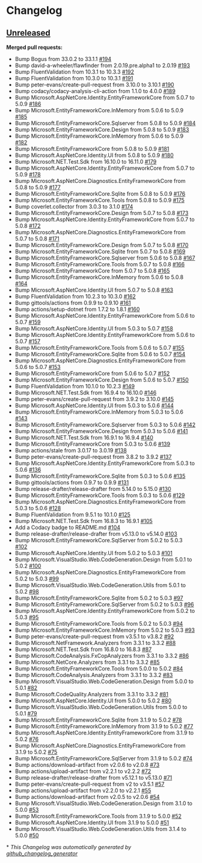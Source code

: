 # Changelog

## [Unreleased](https://github.com/jmuelbert/anniversaryreminder/tree/HEAD)

**Merged pull requests:**

- Bump Bogus from 33.0.2 to 33.1.1 [\#194](https://github.com/jmuelbert/anniversaryreminder/pull/194)
- Bump david-a-wheeler/flawfinder from 2.0.19.pre.alpha1 to 2.0.19 [\#193](https://github.com/jmuelbert/anniversaryreminder/pull/193)
- Bump FluentValidation from 10.3.1 to 10.3.3 [\#192](https://github.com/jmuelbert/anniversaryreminder/pull/192)
- Bump FluentValidation from 10.3.0 to 10.3.1 [\#191](https://github.com/jmuelbert/anniversaryreminder/pull/191)
- Bump peter-evans/create-pull-request from 3.10.0 to 3.10.1 [\#190](https://github.com/jmuelbert/anniversaryreminder/pull/190)
- Bump codacy/codacy-analysis-cli-action from 1.1.0 to 4.0.0 [\#189](https://github.com/jmuelbert/anniversaryreminder/pull/189)
- Bump Microsoft.AspNetCore.Identity.EntityFrameworkCore from 5.0.7 to 5.0.9 [\#186](https://github.com/jmuelbert/anniversaryreminder/pull/186)
- Bump Microsoft.EntityFrameworkCore.InMemory from 5.0.6 to 5.0.9 [\#185](https://github.com/jmuelbert/anniversaryreminder/pull/185)
- Bump Microsoft.EntityFrameworkCore.Sqlserver from 5.0.8 to 5.0.9 [\#184](https://github.com/jmuelbert/anniversaryreminder/pull/184)
- Bump Microsoft.EntityFrameworkCore.Design from 5.0.8 to 5.0.9 [\#183](https://github.com/jmuelbert/anniversaryreminder/pull/183)
- Bump Microsoft.EntityFrameworkCore.InMemory from 5.0.6 to 5.0.9 [\#182](https://github.com/jmuelbert/anniversaryreminder/pull/182)
- Bump Microsoft.EntityFrameworkCore from 5.0.8 to 5.0.9 [\#181](https://github.com/jmuelbert/anniversaryreminder/pull/181)
- Bump Microsoft.AspNetCore.Identity.UI from 5.0.8 to 5.0.9 [\#180](https://github.com/jmuelbert/anniversaryreminder/pull/180)
- Bump Microsoft.NET.Test.Sdk from 16.10.0 to 16.11.0 [\#179](https://github.com/jmuelbert/anniversaryreminder/pull/179)
- Bump Microsoft.AspNetCore.Identity.EntityFrameworkCore from 5.0.7 to 5.0.9 [\#178](https://github.com/jmuelbert/anniversaryreminder/pull/178)
- Bump Microsoft.AspNetCore.Diagnostics.EntityFrameworkCore from 5.0.8 to 5.0.9 [\#177](https://github.com/jmuelbert/anniversaryreminder/pull/177)
- Bump Microsoft.EntityFrameworkCore.Sqlite from 5.0.8 to 5.0.9 [\#176](https://github.com/jmuelbert/anniversaryreminder/pull/176)
- Bump Microsoft.EntityFrameworkCore.Tools from 5.0.8 to 5.0.9 [\#175](https://github.com/jmuelbert/anniversaryreminder/pull/175)
- Bump coverlet.collector from 3.0.3 to 3.1.0 [\#174](https://github.com/jmuelbert/anniversaryreminder/pull/174)
- Bump Microsoft.EntityFrameworkCore.Design from 5.0.7 to 5.0.8 [\#173](https://github.com/jmuelbert/anniversaryreminder/pull/173)
- Bump Microsoft.AspNetCore.Identity.EntityFrameworkCore from 5.0.7 to 5.0.8 [\#172](https://github.com/jmuelbert/anniversaryreminder/pull/172)
- Bump Microsoft.AspNetCore.Diagnostics.EntityFrameworkCore from 5.0.7 to 5.0.8 [\#171](https://github.com/jmuelbert/anniversaryreminder/pull/171)
- Bump Microsoft.EntityFrameworkCore.Design from 5.0.7 to 5.0.8 [\#170](https://github.com/jmuelbert/anniversaryreminder/pull/170)
- Bump Microsoft.EntityFrameworkCore.Sqlite from 5.0.7 to 5.0.8 [\#169](https://github.com/jmuelbert/anniversaryreminder/pull/169)
- Bump Microsoft.EntityFrameworkCore.Sqlserver from 5.0.6 to 5.0.8 [\#167](https://github.com/jmuelbert/anniversaryreminder/pull/167)
- Bump Microsoft.EntityFrameworkCore.Tools from 5.0.7 to 5.0.8 [\#166](https://github.com/jmuelbert/anniversaryreminder/pull/166)
- Bump Microsoft.EntityFrameworkCore from 5.0.7 to 5.0.8 [\#165](https://github.com/jmuelbert/anniversaryreminder/pull/165)
- Bump Microsoft.EntityFrameworkCore.InMemory from 5.0.6 to 5.0.8 [\#164](https://github.com/jmuelbert/anniversaryreminder/pull/164)
- Bump Microsoft.AspNetCore.Identity.UI from 5.0.7 to 5.0.8 [\#163](https://github.com/jmuelbert/anniversaryreminder/pull/163)
- Bump FluentValidation from 10.2.3 to 10.3.0 [\#162](https://github.com/jmuelbert/anniversaryreminder/pull/162)
- Bump gittools/actions from 0.9.9 to 0.9.10 [\#161](https://github.com/jmuelbert/anniversaryreminder/pull/161)
- Bump actions/setup-dotnet from 1.7.2 to 1.8.1 [\#160](https://github.com/jmuelbert/anniversaryreminder/pull/160)
- Bump Microsoft.AspNetCore.Identity.EntityFrameworkCore from 5.0.6 to 5.0.7 [\#159](https://github.com/jmuelbert/anniversaryreminder/pull/159)
- Bump Microsoft.AspNetCore.Identity.UI from 5.0.3 to 5.0.7 [\#158](https://github.com/jmuelbert/anniversaryreminder/pull/158)
- Bump Microsoft.AspNetCore.Identity.EntityFrameworkCore from 5.0.6 to 5.0.7 [\#157](https://github.com/jmuelbert/anniversaryreminder/pull/157)
- Bump Microsoft.EntityFrameworkCore.Tools from 5.0.6 to 5.0.7 [\#155](https://github.com/jmuelbert/anniversaryreminder/pull/155)
- Bump Microsoft.EntityFrameworkCore.Sqlite from 5.0.6 to 5.0.7 [\#154](https://github.com/jmuelbert/anniversaryreminder/pull/154)
- Bump Microsoft.AspNetCore.Diagnostics.EntityFrameworkCore from 5.0.6 to 5.0.7 [\#153](https://github.com/jmuelbert/anniversaryreminder/pull/153)
- Bump Microsoft.EntityFrameworkCore from 5.0.6 to 5.0.7 [\#152](https://github.com/jmuelbert/anniversaryreminder/pull/152)
- Bump Microsoft.EntityFrameworkCore.Design from 5.0.6 to 5.0.7 [\#150](https://github.com/jmuelbert/anniversaryreminder/pull/150)
- Bump FluentValidation from 10.1.0 to 10.2.3 [\#149](https://github.com/jmuelbert/anniversaryreminder/pull/149)
- Bump Microsoft.NET.Test.Sdk from 16.9.4 to 16.10.0 [\#146](https://github.com/jmuelbert/anniversaryreminder/pull/146)
- Bump peter-evans/create-pull-request from 3.9.2 to 3.10.0 [\#145](https://github.com/jmuelbert/anniversaryreminder/pull/145)
- Bump Microsoft.AspNetCore.Identity.UI from 5.0.3 to 5.0.6 [\#144](https://github.com/jmuelbert/anniversaryreminder/pull/144)
- Bump Microsoft.EntityFrameworkCore.InMemory from 5.0.3 to 5.0.6 [\#143](https://github.com/jmuelbert/anniversaryreminder/pull/143)
- Bump Microsoft.EntityFrameworkCore.Sqlserver from 5.0.3 to 5.0.6 [\#142](https://github.com/jmuelbert/anniversaryreminder/pull/142)
- Bump Microsoft.EntityFrameworkCore.Design from 5.0.3 to 5.0.6 [\#141](https://github.com/jmuelbert/anniversaryreminder/pull/141)
- Bump Microsoft.NET.Test.Sdk from 16.9.1 to 16.9.4 [\#140](https://github.com/jmuelbert/anniversaryreminder/pull/140)
- Bump Microsoft.EntityFrameworkCore from 5.0.3 to 5.0.6 [\#139](https://github.com/jmuelbert/anniversaryreminder/pull/139)
- Bump actions/stale from 3.0.17 to 3.0.19 [\#138](https://github.com/jmuelbert/anniversaryreminder/pull/138)
- Bump peter-evans/create-pull-request from 3.8.2 to 3.9.2 [\#137](https://github.com/jmuelbert/anniversaryreminder/pull/137)
- Bump Microsoft.AspNetCore.Identity.EntityFrameworkCore from 5.0.3 to 5.0.6 [\#136](https://github.com/jmuelbert/anniversaryreminder/pull/136)
- Bump Microsoft.EntityFrameworkCore.Sqlite from 5.0.3 to 5.0.6 [\#135](https://github.com/jmuelbert/anniversaryreminder/pull/135)
- Bump gittools/actions from 0.9.7 to 0.9.9 [\#131](https://github.com/jmuelbert/anniversaryreminder/pull/131)
- Bump release-drafter/release-drafter from 5.14.0 to 5.15.0 [\#130](https://github.com/jmuelbert/anniversaryreminder/pull/130)
- Bump Microsoft.EntityFrameworkCore.Tools from 5.0.3 to 5.0.6 [\#129](https://github.com/jmuelbert/anniversaryreminder/pull/129)
- Bump Microsoft.AspNetCore.Diagnostics.EntityFrameworkCore from 5.0.3 to 5.0.6 [\#128](https://github.com/jmuelbert/anniversaryreminder/pull/128)
- Bump FluentValidation from 9.5.1 to 10.1.0 [\#125](https://github.com/jmuelbert/anniversaryreminder/pull/125)
- Bump Microsoft.NET.Test.Sdk from 16.8.3 to 16.9.1 [\#105](https://github.com/jmuelbert/anniversaryreminder/pull/105)
- Add a Codacy badge to README.md [\#104](https://github.com/jmuelbert/anniversaryreminder/pull/104)
- Bump release-drafter/release-drafter from v5.13.0 to v5.14.0 [\#103](https://github.com/jmuelbert/anniversaryreminder/pull/103)
- Bump Microsoft.EntityFrameworkCore.SqlServer from 5.0.2 to 5.0.3 [\#102](https://github.com/jmuelbert/anniversaryreminder/pull/102)
- Bump Microsoft.AspNetCore.Identity.UI from 5.0.2 to 5.0.3 [\#101](https://github.com/jmuelbert/anniversaryreminder/pull/101)
- Bump Microsoft.VisualStudio.Web.CodeGeneration.Design from 5.0.1 to 5.0.2 [\#100](https://github.com/jmuelbert/anniversaryreminder/pull/100)
- Bump Microsoft.AspNetCore.Diagnostics.EntityFrameworkCore from 5.0.2 to 5.0.3 [\#99](https://github.com/jmuelbert/anniversaryreminder/pull/99)
- Bump Microsoft.VisualStudio.Web.CodeGeneration.Utils from 5.0.1 to 5.0.2 [\#98](https://github.com/jmuelbert/anniversaryreminder/pull/98)
- Bump Microsoft.EntityFrameworkCore.Sqlite from 5.0.2 to 5.0.3 [\#97](https://github.com/jmuelbert/anniversaryreminder/pull/97)
- Bump Microsoft.EntityFrameworkCore.SqlServer from 5.0.2 to 5.0.3 [\#96](https://github.com/jmuelbert/anniversaryreminder/pull/96)
- Bump Microsoft.AspNetCore.Identity.EntityFrameworkCore from 5.0.2 to 5.0.3 [\#95](https://github.com/jmuelbert/anniversaryreminder/pull/95)
- Bump Microsoft.EntityFrameworkCore.Tools from 5.0.2 to 5.0.3 [\#94](https://github.com/jmuelbert/anniversaryreminder/pull/94)
- Bump Microsoft.EntityFrameworkCore.InMemory from 5.0.2 to 5.0.3 [\#93](https://github.com/jmuelbert/anniversaryreminder/pull/93)
- Bump peter-evans/create-pull-request from v3.5.1 to v3.8.2 [\#92](https://github.com/jmuelbert/anniversaryreminder/pull/92)
- Bump Microsoft.NetFramework.Analyzers from 3.3.1 to 3.3.2 [\#88](https://github.com/jmuelbert/anniversaryreminder/pull/88)
- Bump Microsoft.NET.Test.Sdk from 16.8.0 to 16.8.3 [\#87](https://github.com/jmuelbert/anniversaryreminder/pull/87)
- Bump Microsoft.CodeAnalysis.FxCopAnalyzers from 3.3.1 to 3.3.2 [\#86](https://github.com/jmuelbert/anniversaryreminder/pull/86)
- Bump Microsoft.NetCore.Analyzers from 3.3.1 to 3.3.2 [\#85](https://github.com/jmuelbert/anniversaryreminder/pull/85)
- Bump Microsoft.EntityFrameworkCore.Tools from 5.0.0 to 5.0.2 [\#84](https://github.com/jmuelbert/anniversaryreminder/pull/84)
- Bump Microsoft.CodeAnalysis.Analyzers from 3.3.1 to 3.3.2 [\#83](https://github.com/jmuelbert/anniversaryreminder/pull/83)
- Bump Microsoft.VisualStudio.Web.CodeGeneration.Design from 5.0.0 to 5.0.1 [\#82](https://github.com/jmuelbert/anniversaryreminder/pull/82)
- Bump Microsoft.CodeQuality.Analyzers from 3.3.1 to 3.3.2 [\#81](https://github.com/jmuelbert/anniversaryreminder/pull/81)
- Bump Microsoft.AspNetCore.Identity.UI from 5.0.0 to 5.0.2 [\#80](https://github.com/jmuelbert/anniversaryreminder/pull/80)
- Bump Microsoft.VisualStudio.Web.CodeGeneration.Utils from 5.0.0 to 5.0.1 [\#79](https://github.com/jmuelbert/anniversaryreminder/pull/79)
- Bump Microsoft.EntityFrameworkCore.Sqlite from 3.1.9 to 5.0.2 [\#78](https://github.com/jmuelbert/anniversaryreminder/pull/78)
- Bump Microsoft.EntityFrameworkCore.InMemory from 3.1.9 to 5.0.2 [\#77](https://github.com/jmuelbert/anniversaryreminder/pull/77)
- Bump Microsoft.AspNetCore.Identity.EntityFrameworkCore from 3.1.9 to 5.0.2 [\#76](https://github.com/jmuelbert/anniversaryreminder/pull/76)
- Bump Microsoft.AspNetCore.Diagnostics.EntityFrameworkCore from 3.1.9 to 5.0.2 [\#75](https://github.com/jmuelbert/anniversaryreminder/pull/75)
- Bump Microsoft.EntityFrameworkCore.SqlServer from 3.1.9 to 5.0.2 [\#74](https://github.com/jmuelbert/anniversaryreminder/pull/74)
- Bump actions/download-artifact from v2.0.6 to v2.0.8 [\#73](https://github.com/jmuelbert/anniversaryreminder/pull/73)
- Bump actions/upload-artifact from v2.2.1 to v2.2.2 [\#72](https://github.com/jmuelbert/anniversaryreminder/pull/72)
- Bump release-drafter/release-drafter from v5.12.1 to v5.13.0 [\#71](https://github.com/jmuelbert/anniversaryreminder/pull/71)
- Bump peter-evans/create-pull-request from v2 to v3.5.1 [\#57](https://github.com/jmuelbert/anniversaryreminder/pull/57)
- Bump actions/upload-artifact from v2.2.0 to v2.2.1 [\#55](https://github.com/jmuelbert/anniversaryreminder/pull/55)
- Bump actions/download-artifact from v2.0.5 to v2.0.6 [\#54](https://github.com/jmuelbert/anniversaryreminder/pull/54)
- Bump Microsoft.VisualStudio.Web.CodeGeneration.Design from 3.1.0 to 5.0.0 [\#53](https://github.com/jmuelbert/anniversaryreminder/pull/53)
- Bump Microsoft.EntityFrameworkCore.Tools from 3.1.9 to 5.0.0 [\#52](https://github.com/jmuelbert/anniversaryreminder/pull/52)
- Bump Microsoft.AspNetCore.Identity.UI from 3.1.9 to 5.0.0 [\#51](https://github.com/jmuelbert/anniversaryreminder/pull/51)
- Bump Microsoft.VisualStudio.Web.CodeGeneration.Utils from 3.1.4 to 5.0.0 [\#50](https://github.com/jmuelbert/anniversaryreminder/pull/50)



\* *This Changelog was automatically generated by [github_changelog_generator](https://github.com/github-changelog-generator/github-changelog-generator)*
